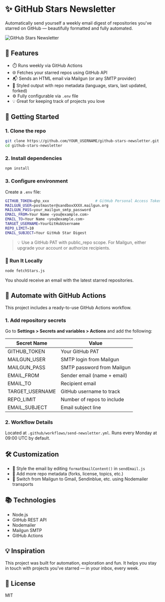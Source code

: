 # ✨ GitHub Stars Newsletter

Automatically send yourself a weekly email digest of repositories you've starred on GitHub — beautifully formatted and fully automated.

![GitHub Stars Newsletter](https://img.shields.io/github/actions/workflow/status/OleksandrZadvornyi/github-stars-newsletter/newsletter.yml?branch=main&label=send-newsletter)

## 📌 Features

- ⏱️ Runs weekly via GitHub Actions
- 🌐 Fetches your starred repos using GitHub API
- 📬 Sends an HTML email via Mailgun (or any SMTP provider)
- 🎨 Styled output with repo metadata (language, stars, last updated, forked)
- ⚙️ Fully configurable via `.env` file
- 💡 Great for keeping track of projects you love

## 🚀 Getting Started

### 1. Clone the repo

```bash
git clone https://github.com/YOUR_USERNAME/github-stars-newsletter.git
cd github-stars-newsletter
```

### 2. Install dependencies

```bash
npm install
```

### 3. Configure environment

Create a `.env` file:

```bash
GITHUB_TOKEN=ghp_xxx                     # GitHub Personal Access Token
MAILGUN_USER=postmaster@sandboxXXXX.mailgun.org
MAILGUN_PASS=your_mailgun_smtp_password
EMAIL_FROM=Your Name <you@example.com>
EMAIL_TO=Your Name <you@example.com>
TARGET_USERNAME=YourGitHubUsername
REPO_LIMIT=10
EMAIL_SUBJECT=Your GitHub Star Digest
```

> 💡 Use a GitHub PAT with public_repo scope.
> For Mailgun, either upgrade your account or authorize recipients.

### 💌 Run It Locally

```bash
node fetchStars.js
```

You should receive an email with the latest starred repositories.

## 🔁 Automate with GitHub Actions

This project includes a ready-to-use GitHub Actions workflow.

### 1. Add repository secrets

Go to **Settings > Secrets and variables > Actions** and add the following:

| Secret Name     | Value                       |
| --------------- | --------------------------- |
| GITHUB_TOKEN    | Your GitHub PAT             |
| MAILGUN_USER    | SMTP login from Mailgun     |
| MAILGUN_PASS    | SMTP password from Mailgun  |
| EMAIL_FROM      | Sender email (name + email) |
| EMAIL_TO        | Recipient email             |
| TARGET_USERNAME | GitHub username to track    |
| REPO_LIMIT      | Number of repos to include  |
| EMAIL_SUBJECT   | Email subject line          |

### 2. Workflow Details

Located at `.github/workflows/send-newsletter.yml`. Runs every Monday at 09:00 UTC by default.

## 🛠 Customization

- 💅 Style the email by editing `formatEmailContent()` in `sendEmail.js`
- 📄 Add more repo metadata (forks, license, topics, etc.)
- 🔌 Switch from Mailgun to Gmail, Sendinblue, etc. using Nodemailer transports

## 📚 Technologies

- Node.js
- GitHub REST API
- Nodemailer
- Mailgun SMTP
- GitHub Actions

## 💡 Inspiration

This project was built for automation, exploration and fun. It helps you stay in touch with projects you've starred — in your inbox, every week.

## 📄 License

MIT
